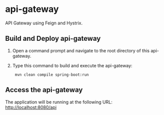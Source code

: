 # api-gateway
API Gateway using Feign and Hystrix.

Build and Deploy api-gateway
-----------------------------

1. Open a command prompt and navigate to the root directory of this api-gateway.
2. Type this command to build and execute the api-gateway:

        mvn clean compile spring-boot:run

Access the api-gateway
----------------------

The application will be running at the following URL: <http://localhost:8080/api>
        